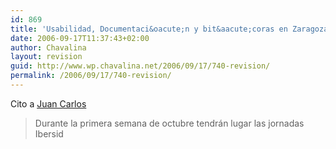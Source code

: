 ```yaml
---
id: 869
title: 'Usabilidad, Documentaci&oacute;n y bit&aacute;coras en Zaragoza (Ibersid'
date: 2006-09-17T11:37:43+02:00
author: Chavalina
layout: revision
guid: http://www.wp.chavalina.net/2006/09/17/740-revision/
permalink: /2006/09/17/740-revision/
---
```

Cito a <a href="http://usalo.es/165/usabilidad-documentacion-y-bitacoras-en-zaragoza-ibersid06/" target="_blank">Juan Carlos</a> 

> Durante la primera semana de octubre tendr&aacute;n lugar las jornadas Ibersid</p>